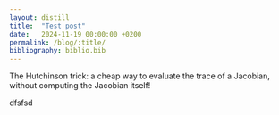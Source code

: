 ```yaml
---
layout: distill
title:  "Test post"
date:   2024-11-19 00:00:00 +0200
permalink: /blog/:title/
bibliography: biblio.bib
---
```


The Hutchinson trick: a cheap way to evaluate the trace of a Jacobian, without computing the Jacobian itself!


dfsfsd

